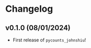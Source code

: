 # Changelog

<!--next-version-placeholder-->

## v0.1.0 (08/01/2024)

- First release of `pycounts_johnshiu`!
